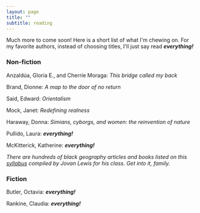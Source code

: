 ```yaml
---
layout: page
title: ""
subtitle: reading
---
```


Much more to come soon! Here is a short list of what I'm chewing on.  For my favorite authors, instead of choosing titles, I'll just say read ***everything!***

### Non-fiction ###

Anzaldúa, Gloria E., and Cherríe Moraga: *This bridge called my back*

Brand, Dionne: *A map to the door of no return*

Said, Edward: *Orientalism*

Mock, Janet: *Redefining realness*

Haraway, Donna: *Simians, cyborgs, and women: the reinvention of nature*

Pullido, Laura: ***everything!***

McKitterick, Katherine: ***everything!***

*There are hundreds of black geography articles and books listed on this [syllabus](http://geography.berkeley.edu/wp-content/uploads/2016/07/Geog251Spring2017.pdf) compiled by Jovan Lewis for his class.  Get into it, family.*

### Fiction ###

Butler, Octavia: ***everything!***

Rankine, Claudia: ***everything!***
